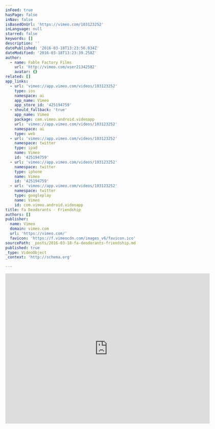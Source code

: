 ```yaml
---
inFeed: true
hasPage: false
inNav: false
isBasedOnUrl: 'https://vimeo.com/103123252'
inLanguage: null
starred: false
keywords: []
description: ''
datePublished: '2016-03-18T13:23:56.834Z'
dateModified: '2016-03-18T13:23:39.258Z'
author:
  - name: Fable Factory Films
    url: 'http://vimeo.com/user21342582'
    avatar: {}
related: []
app_links:
  - url: 'vimeo://app.vimeo.com/videos/103123252'
    type: ios
    namespace: ai
    app_name: Vimeo
    app_store_id: '425194759'
  - should_fallback: 'true'
    app_name: Vimeo
    package: com.vimeo.android.videoapp
    url: 'vimeo://app.vimeo.com/videos/103123252'
    namespace: ai
    type: web
  - url: 'vimeo://app.vimeo.com/videos/103123252'
    namespace: twitter
    type: ipad
    name: Vimeo
    id: '425194759'
  - url: 'vimeo://app.vimeo.com/videos/103123252'
    namespace: twitter
    type: iphone
    name: Vimeo
    id: '425194759'
  - url: 'vimeo://app.vimeo.com/videos/103123252'
    namespace: twitter
    type: googleplay
    name: Vimeo
    id: com.vimeo.android.videoapp
title: Fa Deodorants - Friendship
authors: []
publisher:
  name: Vimeo
  domain: vimeo.com
  url: 'https://vimeo.com/'
  favicon: 'https://f.vimeocdn.com/images_v6/favicon.ico'
sourcePath: _posts/2016-03-18-fa-deodorants-friendship.md
published: true
_type: VideoObject
_context: 'http://schema.org'

---
```

<iframe src="https://cdn.embedly.com/widgets/media.html?src=https%3A%2F%2Fplayer.vimeo.com%2Fvideo%2F103123252&amp;url=https%3A%2F%2Fvimeo.com%2F103123252&amp;image=http%3A%2F%2Fi.vimeocdn.com%2Fvideo%2F520625448_640.jpg&amp;key=b7d04c9b404c499eba89ee7072e1c4f7&amp;type=text%2Fhtml&amp;schema=vimeo" width="640" height="470" scrolling="no" frameborder="0" allowfullscreen="allowfullscreen" style=""></iframe>
